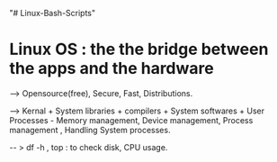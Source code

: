 "# Linux-Bash-Scripts" 

# Linux OS : the the bridge between the apps and the hardware 
--> Opensource(free), Secure, Fast, Distributions.


--> Kernal + System libraries + compilers + System softwares + User Processes
    - Memory management, Device management, Process management , Handling System processes.

-- > df -h , top : to check disk, CPU usage.